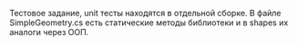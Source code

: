 Тестовое задание, unit тесты находятся в отдельной сборке. В файле SimpleGeometry.cs есть статические методы библиотеки и в shapes их аналоги через ООП.
